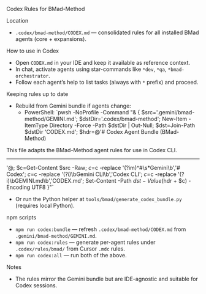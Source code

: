 Codex Rules for BMad-Method

Location
- `.codex/bmad-method/CODEX.md` — consolidated rules for all installed BMad agents (core + expansions).

How to use in Codex
- Open `CODEX.md` in your IDE and keep it available as reference context.
- In chat, activate agents using star-commands like `*dev`, `*qa`, `*bmad-orchestrator`.
- Follow each agent’s help to list tasks (always with `*` prefix) and proceed.

Keeping rules up to date
- Rebuild from Gemini bundle if agents change:
  - PowerShell: `pwsh -NoProfile -Command "& { $src='.gemini/bmad-method/GEMINI.md'; $dstDir='.codex/bmad-method'; New-Item -ItemType Directory -Force -Path $dstDir | Out-Null; $dst=Join-Path $dstDir 'CODEX.md'; $hdr=@'# Codex Agent Bundle (BMad-Method)

This file adapts the BMad-Method agent rules for use in Codex CLI.

---

'@; $c=Get-Content $src -Raw; $c=$c -replace '(?im)^#\s*Gemini\b','# Codex'; $c=$c -replace '(?i)\bGemini CLI\b','Codex CLI'; $c=$c -replace '(?i)\bGEMINI.md\b','CODEX.md'; Set-Content -Path $dst -Value ($hdr + $c) -Encoding UTF8 }"`
- Or run the Python helper at `tools/bmad/generate_codex_bundle.py` (requires local Python).

 npm scripts
- `npm run codex:bundle` — refresh `.codex/bmad-method/CODEX.md` from `.gemini/bmad-method/GEMINI.md`.
- `npm run codex:rules` — generate per-agent rules under `.codex/rules/bmad/` from Cursor `.mdc` rules.
- `npm run codex:all` — run both of the above.

Notes
- The rules mirror the Gemini bundle but are IDE-agnostic and suitable for Codex sessions.
